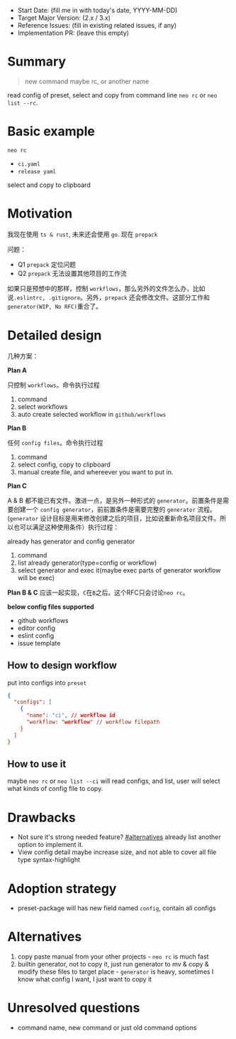 - Start Date: (fill me in with today's date, YYYY-MM-DD)
- Target Major Version: (2.x / 3.x)
- Reference Issues: (fill in existing related issues, if any)
- Implementation PR: (leave this empty)

# Summary
> new command maybe rc, or another name

read config of preset, select and copy from command line `neo rc` or `neo list --rc`.

# Basic example

`neo rc`

- `ci.yaml`
- `release yaml`

select and copy to clipboard

# Motivation

我现在使用 `ts & rust`, 未来还会使用 `go`. 现在 `prepack` 

问题：

- Q1 `prepack` 定位问题
- Q2 `prepack` 无法设置其他项目的工作流

如果只是预想中的那样，控制 `workflows`，那么另外的文件怎么办，比如说`.eslintrc, .gitignore`。另外，`prepack` 还会修改文件。这部分工作和 `generator(WIP, No RFC)`重合了。

# Detailed design

几种方案：

**Plan A**

只控制 `workflows`。命令执行过程

1. command
2. select workflows
3. auto create selected workflow in `github/workflows`

**Plan B**

任何 `config files`。命令执行过程

1. command
2. select config, copy to clipboard
3. manual create file, and whereever you want to put in.

**Plan C**

A & B 都不能已有文件。激进一点，是另外一种形式的 `generator`。前置条件是需要创建一个 `config generator`，前前置条件是需要完整的 `generator` 流程。(`generator` 设计目标是用来修改创建之后的项目，比如说重新命名项目文件。所以也可以满足这种使用条件）执行过程：

already has generator and config generator

1. command 
2. list already generator(type=config or workflow)
3. select generator and exec it(maybe exec parts of generator workflow will be exec)

**Plan B & C** 应该一起实现，`C`在`B`之后。这个RFC只会讨论`neo rc`。

**below config files supported**

- github workflows
- editor config
- eslint config
- issue template

## How to design workflow

put into configs into `preset`

```json
{
  "configs": [
    {
      "name": "ci", // workflow id
      "workflow: "workflow" // workflow filepath
    }
  ]
}
```

## How to use it

maybe `neo rc` or `neo list --ci` will read configs, and list, user will select what kinds of config file to copy.

# Drawbacks

- Not sure it's strong needed feature? [#alternatives](#alternatives) already list another option to implement it.
- View config detail maybe increase size, and not able to cover all file type syntax-highlight

# Adoption strategy

- preset-package will has new field named `config`, contain all configs

# Alternatives

1. copy paste manual from your other projects - `neo rc` is much fast
2. builtin generator, not to copy it, just run generator to mv & copy & modify these files to target place - `generator` is heavy, sometimes I know what config I want, I just want to copy it

# Unresolved questions

- command name, new command or just old command options